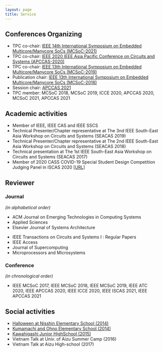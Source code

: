 ```yaml
---
layout: page
title: Service
---
```


## Conferences Organizing
- TPC co-chair: [IEEE 14th International Symposium on Embedded Multicore/Manycore SoCs (MCSoC-2021)](http://mcsoc-forum.org/m2021)
- TPC co-chair: [IEEE 2020 IEEE Asia Pacific Conference on Circuits and Systems (APCCAS-2020)](http://apccas2020.org/ )
- TPC co-chair: [IEEE 13th International Symposium on Embedded Multicore/Manycore SoCs (MCSoC-2019)](http://mcsoc-forum.org/m2019)
- Publication chair: [IEEE 13th International Symposium on Embedded Multicore/Manycore SoCs (MCSoC-2018)](http://mcsoc-forum.org/2018)
- Session chair: [APCCAS 2021](https://attend.ieee.org/apccas-2021/)
- TPC member: MCSoC 2018, MCSoC 2019, ICCE 2020, APCCAS 2020, MCSoC 2021, APCCAS 2021

## Academic activities
- Member of IEEE, IEEE CAS and IEEE SSCS
- Technical Presenter/Chapter representative at The 3nd IEEE South-East Asia Workshop on Circuits and Systems (SEACAS 2019)
- Technical Presenter/Chapter representative at The 2nd IEEE South-East Asia Workshop on Circuits and Systems (SEACAS 2018)
- Technical presentation at The 1st IEEE South-East Asia Workshop on Circuits and Systems (SEACAS 2017)
- Member of 2020 CASS COVID-19 Special Student Design Competition Judging Panel in ISCAS 2020 \[[URL](https://ieee-cas.org/2020-cass-covid-19-special-student-design-competition)\]


## Reviewer

### Journal
*(in alphabetical order)*
- ACM Journal on Emerging Technologies in Computing Systems
- Applied Sciences
- Elsevier Journal of Systems Architecture
<!-- - Frontiers in Neuroscience -->
- IEEE Transactions on Circuits and Systems I : Regular Papers
- IEEE Access
- Journal of Supercomputing
- Microprocessors and Microsystems

### Conference 
*(in chronological order)*

- IEEE MCSoC 2017, IEEE MCSoC 2018, IEEE MCSoC 2019, IEEE ATC 2020, IEEE APCCAS 2020, IEEE ICCE 2020, IEEE ISCAS 2021, IEEE APCCAS 2021



## Social activities

- [Halloween at Nisshin Elementary School (2014)](https://www.u-aizu.ac.jp/osip/en/information/kokusai94-j.html)
- [Kumamachi and Ohno Elementary School (2014)](https://www.u-aizu.ac.jp/osip/en/information/kokusai95-j.html)
- [Kawahigashi Junior HighSchool (2015)](https://www.gaccom.jp/en/schools-40528.html)
- Vietnam Talk at Univ. of Aizu Summer Camp (2016)
- Vietnam Talk at Aizu High-school (2017)